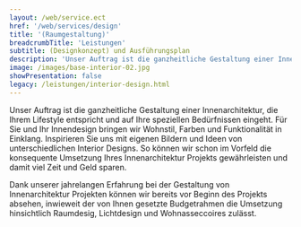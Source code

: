```yaml
---
layout: /web/service.ect
href: '/web/services/design'
title: '(Raumgestaltung)'
breadcrumbTitle: 'Leistungen'
subtitle: (Designkonzept) und Ausführungsplan
description: 'Unser Auftrag ist die ganzheitliche Gestaltung einer Innenarchitektur, die Ihrem Lifestyle entspricht und auf Ihre speziellen Bedürfnissen eingeht. Für Sie und Ihr Innendesign bringen wir Wohnstil, Farben und Funktionalität in Einklang.'
image: /images/base-interior-02.jpg
showPresentation: false
legacy: /leistungen/interior-design.html
---
```

Unser Auftrag ist die ganzheitliche Gestaltung einer Innenarchitektur, die Ihrem Lifestyle entspricht und auf Ihre speziellen Bedürfnissen eingeht. Für Sie und Ihr Innendesign bringen wir Wohnstil, Farben und Funktionalität in Einklang.
Inspirieren Sie uns mit eigenen Bildern und Ideen von unterschiedlichen Interior Designs. So können wir schon im Vorfeld die konsequente Umsetzung Ihres Innenarchitektur Projekts gewährleisten und damit viel Zeit und Geld sparen.

Dank unserer jahrelangen Erfahrung bei der Gestaltung von Innenarchitektur Projekten können wir bereits vor Beginn des Projekts absehen, inwieweit der von Ihnen gesetzte Budgetrahmen die Umsetzung hinsichtlich Raumdesig, Lichtdesign und Wohnasseccoires zulässt.